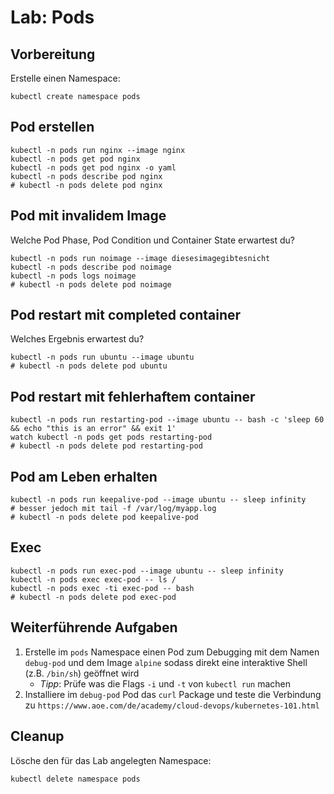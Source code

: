 # Lab: Pods

## Vorbereitung

Erstelle einen Namespace:

```shell
kubectl create namespace pods
```

## Pod erstellen

```shell
kubectl -n pods run nginx --image nginx
kubectl -n pods get pod nginx
kubectl -n pods get pod nginx -o yaml
kubectl -n pods describe pod nginx
# kubectl -n pods delete pod nginx
```

## Pod mit invalidem Image
Welche Pod Phase, Pod Condition und Container State erwartest du? 

```shell
kubectl -n pods run noimage --image diesesimagegibtesnicht
kubectl -n pods describe pod noimage
kubectl -n pods logs noimage
# kubectl -n pods delete pod noimage
```

## Pod restart mit completed container
Welches Ergebnis erwartest du? 

```shell
kubectl -n pods run ubuntu --image ubuntu
# kubectl -n pods delete pod ubuntu
```

## Pod restart mit fehlerhaftem container

```shell
kubectl -n pods run restarting-pod --image ubuntu -- bash -c 'sleep 60 && echo "this is an error" && exit 1'
watch kubectl -n pods get pods restarting-pod
# kubectl -n pods delete pod restarting-pod
```

## Pod am Leben erhalten

```shell
kubectl -n pods run keepalive-pod --image ubuntu -- sleep infinity
# besser jedoch mit tail -f /var/log/myapp.log
# kubectl -n pods delete pod keepalive-pod
```

## Exec

```shell
kubectl -n pods run exec-pod --image ubuntu -- sleep infinity
kubectl -n pods exec exec-pod -- ls /
kubectl -n pods exec -ti exec-pod -- bash
# kubectl -n pods delete pod exec-pod
```

## Weiterführende Aufgaben

1. Erstelle im `pods` Namespace einen Pod zum Debugging mit dem Namen `debug-pod` und dem Image `alpine` sodass direkt eine interaktive Shell (z.B. `/bin/sh`) geöffnet wird
    - *Tipp*: Prüfe was die Flags `-i` und `-t` von `kubectl run` machen
2. Installiere im `debug-pod` Pod das `curl` Package und teste die Verbindung zu `https://www.aoe.com/de/academy/cloud-devops/kubernetes-101.html`

## Cleanup

Lösche den für das Lab angelegten Namespace:

```shell
kubectl delete namespace pods
```
